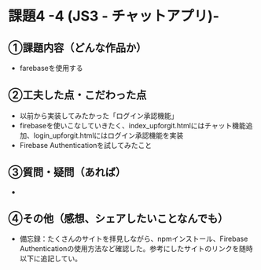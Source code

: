 # 課題4 -4 (JS3 - チャットアプリ)-

## ①課題内容（どんな作品か）
- farebaseを使用する

## ②工夫した点・こだわった点
- 以前から実装してみたかった「ログイン承認機能」 
- firebaseを使いこなしていきたく、index_upforgit.htmlにはチャット機能追加、login_upforgit.htmlにはログイン承認機能を実装
- Firebase Authenticationを試してみたこと

## ③質問・疑問（あれば）
- 

## ④その他（感想、シェアしたいことなんでも）
- 備忘録：たくさんのサイトを拝見しながら、npmインストール、Firebase Authenticationの使用方法など確認した。参考にしたサイトのリンクを随時以下に追記してい。
